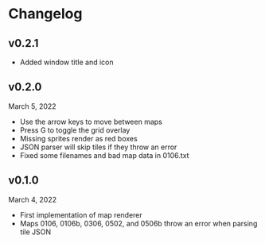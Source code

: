 # Changelog
## v0.2.1
* Added window title and icon

## v0.2.0
March 5, 2022
* Use the arrow keys to move between maps
* Press G to toggle the grid overlay
* Missing sprites render as red boxes
* JSON parser will skip tiles if they throw an error
* Fixed some filenames and bad map data in 0106.txt

## v0.1.0
March 4, 2022
* First implementation of map renderer
* Maps 0106, 0106b, 0306, 0502, and 0506b throw an error when parsing tile JSON 